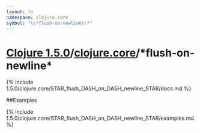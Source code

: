 ```yaml
---
layout: fn
namespace: clojure.core
symbol: "\\*flush-on-newline\\*"
---
```


# [Clojure 1.5.0](../../)/[clojure.core](../)/\*flush-on-newline\*

{% include 1.5.0/clojure.core/STAR_flush_DASH_on_DASH_newline_STAR/docs.md %}

##Examples

{% include 1.5.0/clojure.core/STAR_flush_DASH_on_DASH_newline_STAR/examples.md %}

